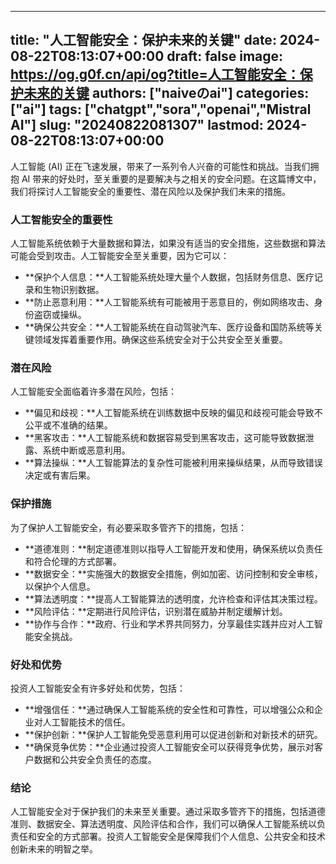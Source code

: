 
---
title: "人工智能安全：保护未来的关键"
date: 2024-08-22T08:13:07+00:00
draft: false
image: https://og.g0f.cn/api/og?title=人工智能安全：保护未来的关键
authors: ["naiveのai"]
categories: ["ai"]
tags: ["chatgpt","sora","openai","Mistral AI"]
slug: "20240822081307"
lastmod: 2024-08-22T08:13:07+00:00
---
人工智能 (AI) 正在飞速发展，带来了一系列令人兴奋的可能性和挑战。当我们拥抱 AI 带来的好处时，至关重要的是要解决与之相关的安全问题。在这篇博文中，我们将探讨人工智能安全的重要性、潜在风险以及保护我们未来的措施。

### 人工智能安全的重要性

人工智能系统依赖于大量数据和算法，如果没有适当的安全措施，这些数据和算法可能会受到攻击。人工智能安全至关重要，因为它可以：

- **保护个人信息：**人工智能系统处理大量个人数据，包括财务信息、医疗记录和生物识别数据。
- **防止恶意利用：**人工智能系统有可能被用于恶意目的，例如网络攻击、身份盗窃或操纵。
- **确保公共安全：**人工智能系统在自动驾驶汽车、医疗设备和国防系统等关键领域发挥着重要作用。确保这些系统安全对于公共安全至关重要。

### 潜在风险

人工智能安全面临着许多潜在风险，包括：

- **偏见和歧视：**人工智能系统在训练数据中反映的偏见和歧视可能会导致不公平或不准确的结果。
- **黑客攻击：**人工智能系统和数据容易受到黑客攻击，这可能导致数据泄露、系统中断或恶意利用。
- **算法操纵：**人工智能算法的复杂性可能被利用来操纵结果，从而导致错误决定或有害后果。

### 保护措施

为了保护人工智能安全，有必要采取多管齐下的措施，包括：

- **道德准则：**制定道德准则以指导人工智能开发和使用，确保系统以负责任和符合伦理的方式部署。
- **数据安全：**实施强大的数据安全措施，例如加密、访问控制和安全审核，以保护个人信息。
- **算法透明度：**提高人工智能算法的透明度，允许检查和评估其决策过程。
- **风险评估：**定期进行风险评估，识别潜在威胁并制定缓解计划。
- **协作与合作：**政府、行业和学术界共同努力，分享最佳实践并应对人工智能安全挑战。

### 好处和优势

投资人工智能安全有许多好处和优势，包括：

- **增强信任：**通过确保人工智能系统的安全性和可靠性，可以增强公众和企业对人工智能技术的信任。
- **保护创新：**保护人工智能免受恶意利用可以促进创新和对新技术的研究。
- **确保竞争优势：**企业通过投资人工智能安全可以获得竞争优势，展示对客户数据和公共安全负责任的态度。

### 结论

人工智能安全对于保护我们的未来至关重要。通过采取多管齐下的措施，包括道德准则、数据安全、算法透明度、风险评估和合作，我们可以确保人工智能系统以负责任和安全的方式部署。投资人工智能安全是保障我们个人信息、公共安全和技术创新未来的明智之举。